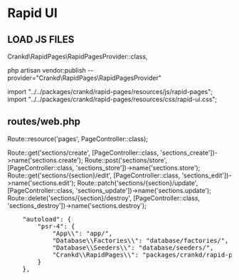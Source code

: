 # Rapid UI

## LOAD JS FILES

Crankd\RapidPages\RapidPagesProvider::class,

php artisan vendor:publish --provider="Crankd\RapidPages\RapidPagesProvider"

import "../../packages/crankd/rapid-pages/resources/js/rapid-pages";
import "../../packages/crankd/rapid-pages/resources/css/rapid-ui.css";

## routes/web.php

Route::resource('pages', PageController::class);

Route::get('sections/create', [PageController::class, 'sections_create'])->name('sections.create');
Route::post('sections/store', [PageController::class, 'sections_store'])->name('sections.store');
Route::get('sections/{section}/edit', [PageController::class, 'sections_edit'])->name('sections.edit');
Route::patch('sections/{section}/update', [PageController::class, 'sections_update'])->name('sections.update');
Route::delete('sections/{section}/destroy', [PageController::class, 'sections_destroy'])->name('sections.destroy');

<pre>
    "autoload": {
        "psr-4": {
            "App\\": "app/",
            "Database\\Factories\\": "database/factories/",
            "Database\\Seeders\\": "database/seeders/",
            "Crankd\\RapidPages\\": "packages/crankd/rapid-pages/src"
        }
    },
    </pre>
